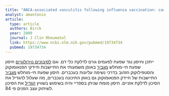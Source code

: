 ```yaml
---
title: "ANCA-associated vasculitis following influenza vaccination: causal association or mere coincidence?"
analyst: amantonio
article:
  type: article
  authors: Birck
  year: 2009
  journal: J Clin Rheumatol
  link: https://www.ncbi.nlm.nih.gov/pubmed/19734734
  pubmed: 19734734
---
```


ייתכן וחיסון נגד שפעת לפעמים גורם לדלקת כלי דם. וגם [לסיבוכים נוירולוגיים](http://www.scielo.br/scielo.php?script=sci_arttext&pid=S0004-282X2014000700496)
חיסון שפעת חי-מוחלש [מגביר](https://www.ncbi.nlm.nih.gov/pmc/articles/PMC3944816) באופן משמעותי את התיישבות חיידקי הפנאומוקוק והסטפילוקוק הזהוב בדרכי נשימה עליונות בעכברים.
חיסון שפעת חי-מוחלש [מגביר](https://www.ncbi.nlm.nih.gov/pmc/articles/PMC4654764) התיישבות של חיידק הפנאומוקוק גם באוזן התיכונה בעכברים, מה שעלול להגדיל את הסיכון לדלקת אזניים.
חיסון מומת שניתן בספריי והיה בשימוש בשוויץ [הגדיל](https://www.ncbi.nlm.nih.gov/pubmed/14985487) את הסיכון לשיתוק עצב הפנים פי 84.
